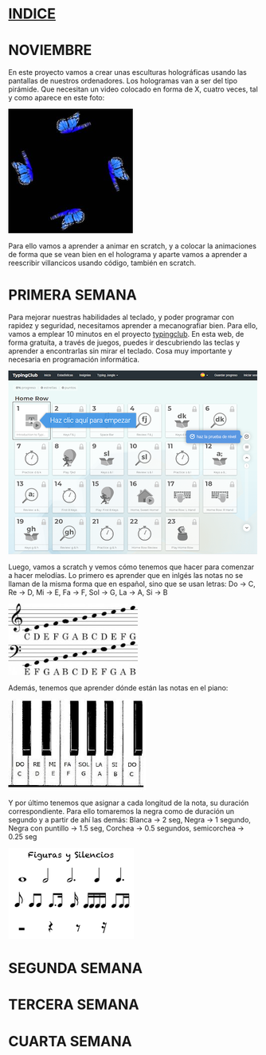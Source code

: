 # [INDICE](../indice.md)

# NOVIEMBRE
En este proyecto vamos a crear unas esculturas holográficas usando las pantallas de nuestros ordenadores. 
Los hologramas van a ser del tipo pirámide. Que necesitan un video colocado en forma de X, cuatro veces, tal y como aparece en este foto:

![holograma-ejemplo](imagenes/noviembre/holograma-ejemplo.jpg)

Para ello vamos a aprender a animar en scratch, y a colocar la animaciones de forma que se vean bien en el holograma y aparte vamos a aprender a reescribir villancicos usando código, también en scratch.


# PRIMERA SEMANA

Para mejorar nuestras habilidades al teclado, y poder programar con rapidez y seguridad, necesitamos aprender a mecanografiar bien. Para ello, vamos a emplear 10 minutos en el proyecto [typingclub](https://www.typingclub.com/).
En esta web, de forma gratuíta, a través de juegos, puedes ir descubriendo las teclas y aprender a encontrarlas sin mirar el teclado. Cosa muy importante y necesaria en programación informática.

![typingclub](imagenes/noviembre/typingclub.png)

Luego, vamos a scratch y vemos cómo tenemos que hacer para comenzar a hacer melodías. Lo primero es aprender que en inlgés las notas no se llaman de la misma forma que en español, sino que se usan letras: 
Do -> C, Re -> D, Mi -> E, Fa -> F, Sol -> G, La -> A, Si -> B

![notas-ingles](imagenes/noviembre/notas-ingles.jpg)

Además, tenemos que aprender dónde están las notas en el piano:

![notas-piano](imagenes/noviembre/notas-teclado.jpg)

Y por último tenemos que asignar a cada longitud de la nota, su duración correspondiente. Para ello tomaremos la negra como de duración un segundo y a partir de ahí las demás:
Blanca -> 2 seg, Negra -> 1 segundo, Negra con puntillo -> 1.5 seg, Corchea -> 0.5 segundos, semicorchea -> 0.25 seg

![notas-piano](imagenes/noviembre/figuras.png)

# SEGUNDA SEMANA


# TERCERA SEMANA


# CUARTA SEMANA
